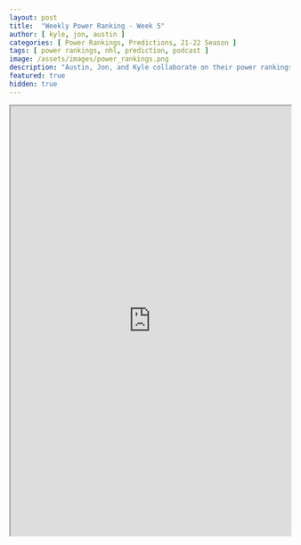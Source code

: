 ```yaml
---
layout: post
title:  "Weekly Power Ranking - Week 5"
author: [ kyle, jon, austin ]
categories: [ Power Rankings, Predictions, 21-22 Season ]
tags: [ power rankings, nhl, prediction, podcast ]
image: /assets/images/power_rankings.png
description: "Austin, Jon, and Kyle collaborate on their power rankings for week 5 of the NHL 2021 season."
featured: true
hidden: true
---
```


<iframe src="https://docs.google.com/spreadsheets/d/e/2PACX-1vQdAwPd2qntSgHDpVPcZTSW7aFWJD64awSrNbnQ8p74WO69NibrZzc10bWIwXPzfXd0Qbzsl8wW2DxV/pubhtml?gid=0&amp;single=true&amp;widget=true&amp;headers=false"  width="100%" height="770"></iframe>
